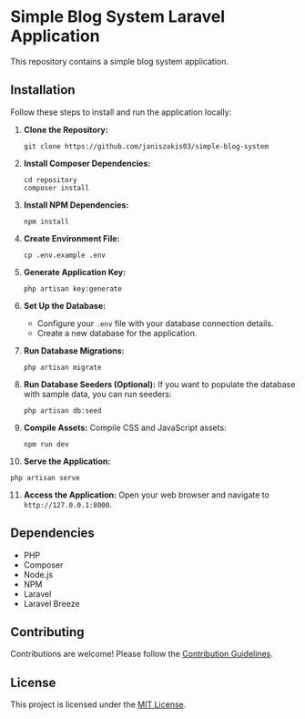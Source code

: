 # Simple Blog System Laravel Application

This repository contains a simple blog system application.

## Installation

Follow these steps to install and run the application locally:

1. **Clone the Repository:**
   ```
   git clone https://github.com/janiszakis03/simple-blog-system
   ```

2. **Install Composer Dependencies:**
   ```
   cd repository
   composer install
   ```

3. **Install NPM Dependencies:**
   ```
   npm install
   ```

4. **Create Environment File:**
   ```
   cp .env.example .env
   ```

5. **Generate Application Key:**
   ```
   php artisan key:generate
   ```

6. **Set Up the Database:**
   - Configure your `.env` file with your database connection details.
   - Create a new database for the application.

7. **Run Database Migrations:**
   ```
   php artisan migrate
   ```

8. **Run Database Seeders (Optional):**
   If you want to populate the database with sample data, you can run seeders:
   ```
   php artisan db:seed
   ```

9. **Compile Assets:**
   Compile CSS and JavaScript assets:
   ```
   npm run dev
   ```

10. **Serve the Application:**
   ```
   php artisan serve
   ```

11. **Access the Application:**
   Open your web browser and navigate to `http://127.0.0.1:8000`.

## Dependencies

- PHP
- Composer
- Node.js
- NPM
- Laravel
- Laravel Breeze

## Contributing

Contributions are welcome! Please follow the [Contribution Guidelines](CONTRIBUTING.md).

## License

This project is licensed under the [MIT License](LICENSE).